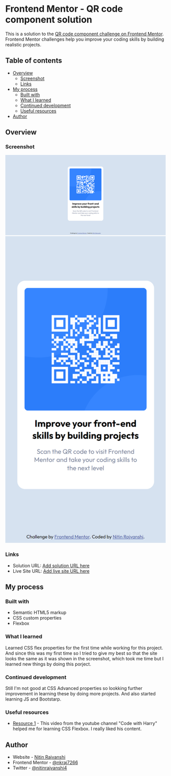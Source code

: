 # Frontend Mentor - QR code component solution

This is a solution to the [QR code component challenge on Frontend Mentor](https://www.frontendmentor.io/challenges/qr-code-component-iux_sIO_H). Frontend Mentor challenges help you improve your coding skills by building realistic projects. 

## Table of contents

- [Overview](#overview)
  - [Screenshot](#screenshot)
  - [Links](#links)
- [My process](#my-process)
  - [Built with](#built-with)
  - [What I learned](#what-i-learned)
  - [Continued development](#continued-development)
  - [Useful resources](#useful-resources)
- [Author](#author)


## Overview

### Screenshot

![1.](./my_design/screenshot_desktop.png)
![2.](./my_design/screenshot_smartphone.png)

### Links

- Solution URL: [Add solution URL here](https://your-solution-url.com)
- Live Site URL: [Add live site URL here](https://your-live-site-url.com)

## My process

### Built with

- Semantic HTML5 markup
- CSS custom properties
- Flexbox

### What I learned

  Learned CSS flex properties for the first time while working for this project.
  And since this was my first time so I tried to give my best so that the site looks the same as it was shown in the screenshot, which took me time but I learned new things by doing this porject.

### Continued development

  Still I'm not good at CSS Advanced properties so lookking further improvement in learning these by doing more projects.
  And also started learning JS and Bootstarp.

### Useful resources

- [Resource 1](https://www.youtube.com/watch?v=5qVuORLniwM&t=1383s) - This video from the youtube channel "Code with Harry" helped me for learning CSS Flexbox. I really liked his 
  content.

## Author

- Website - [Nitin Rajvanshi](https://www.your-site.com)
- Frontend Mentor - [@nkraj7266](https://www.frontendmentor.io/profile/nkraj7266)
- Twitter - [@nitinrajvanshi4](https://www.twitter.com/nitinrajvanshi4)